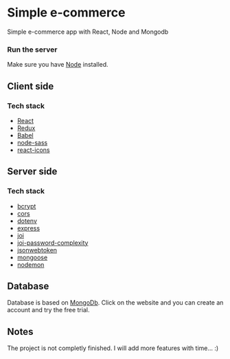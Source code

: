 # Simple e-commerce 

Simple e-commerce app with React, Node and Mongodb

### Run the server

Make sure you have [Node](https://nodejs.org) installed.

## Client side

### Tech stack
* [React](https://facebook.github.io/react/)
* [Redux](http://redux.js.org/)
* [Babel](http://babeljs.io/)
* [node-sass](https://www.npmjs.com/package/node-sass)
* [react-icons](https://react-icons.github.io/react-icons/)

## Server side

### Tech stack
* [bcrypt](https://www.npmjs.com/package/bcrypt)
* [cors](https://www.npmjs.com/package/cors)
* [dotenv](https://www.npmjs.com/package/dotenv)
* [express](https://www.npmjs.com/package/express)
* [joi](https://www.npmjs.com/package/joi)
* [joi-password-complexity](https://www.npmjs.com/package/joi-password-complexity)
* [jsonwebtoken](https://www.npmjs.com/package/jsonwebtoken)
* [mongoose](https://www.npmjs.com/package/mongoose)
* [nodemon](https://www.npmjs.com/package/nodemon)

## Database
Database is based on [MongoDb](https://www.mongodb.com/atlas/database). 
Click on the website and you can create an account and try the free trial. 

## Notes
The project is not completly finished. I will add more features with time... :)